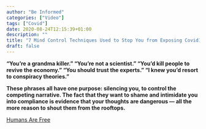 ```yaml
---
author: "Be Informed"
categories: ["Video"]
tags: ["Covid"]
date: 2020-08-24T12:15:39+01:00
description: ""
title: "7 Mind Control Techniques Used to Stop You from Exposing Covid1984"
draft: false
---
```


**“You’re a grandma killer.” “You’re not a scientist.” “You’d  kill people to revive the economy.” “You should trust the experts.” “I  knew you’d resort to conspiracy theories.”**

**These  phrases all have one purpose: silencing you, to control the competing  narrative. The fact that they want to shame and intimidate you into  compliance is evidence that your thoughts are dangerous — all the more  reason to shout them from the rooftops.**

[Humans Are Free](https://humansarefree.com/2020/08/mind-control-covid1984.html)